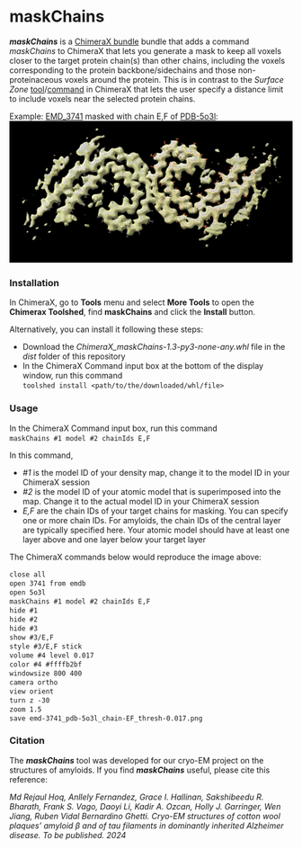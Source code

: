 # maskChains
***maskChains*** is a [ChimeraX bundle](https://cxtoolshed.rbvi.ucsf.edu/apps/chimeraxmaskchains) bundle that adds a command *maskChains* to ChimeraX that lets you generate a mask to keep all voxels closer to the target protein chain(s) than other chains, including the voxels corresponding to the protein backbone/sidechains and those non-proteinaceous voxels around the protein. This is in contrast to the *Surface Zone* [tool](https://www.cgl.ucsf.edu/chimerax/docs/user/tools/surfacezone.html)/[command](https://www.cgl.ucsf.edu/chimerax/docs/user/commands/surface.html#zone) in ChimeraX that lets the user specify a distance limit to include voxels near the selected protein chains.

Example: [EMD_3741](https://www.ebi.ac.uk/emdb/EMD-3741) masked with chain E,F of [PDB-5o3l](https://www.rcsb.org/structure/5o3l):
![emd_3741 masked with pdb_5o3l chain EF using threshold=0.017](emd-3741_pdb-5o3l_chain-EF_thresh-0.017.png)

### Installation
In ChimeraX, go to **Tools** menu and select **More Tools** to open the **Chimerax Toolshed**, find **maskChains** and click the **Install** button.

Alternatively, you can install it following these steps:
* Download the *ChimeraX_maskChains-1.3-py3-none-any.whl* file in the *dist* folder of this repository
* In the ChimeraX Command input box at the bottom of the display window, run this command  
`toolshed install <path/to/the/downloaded/whl/file>`

### Usage
In the ChimeraX Command input box, run this command  
`maskChains #1 model #2 chainIds E,F`

In this command,
* *#1* is the model ID of your density map, change it to the model ID in your ChimeraX session
* *#2* is the model ID of your atomic model that is superimposed into the map. Change it to the actual model ID in your ChimeraX session
* *E,F* are the chain IDs of your target chains for masking. You can specify one or more chain IDs. For amyloids, the chain IDs of the central layer are typically specified here. Your atomic model should have at least one layer above and one layer below your target layer

The ChimeraX commands below would reproduce the image above:
~~~
close all
open 3741 from emdb
open 5o3l
maskChains #1 model #2 chainIds E,F
hide #1
hide #2
hide #3
show #3/E,F
style #3/E,F stick
volume #4 level 0.017
color #4 #ffffb2bf
windowsize 800 400
camera ortho
view orient
turn z -30
zoom 1.5
save emd-3741_pdb-5o3l_chain-EF_thresh-0.017.png
~~~

### Citation
The ***maskChains*** tool was developed for our cryo-EM project on the structures of amyloids. If you find ***maskChains*** useful, please cite this reference:

*Md Rejaul Hoq, Anllely Fernandez, Grace I. Hallinan, Sakshibeedu R. Bharath, Frank S. Vago, Daoyi Li, Kadir A. Ozcan, Holly J. Garringer, Wen Jiang, Ruben Vidal
Bernardino Ghetti. Cryo-EM structures of cotton wool plaques’ amyloid β and of tau filaments in dominantly inherited Alzheimer disease. To be published. 2024*


